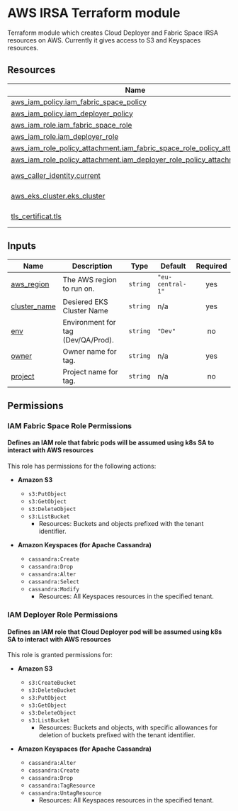 # AWS IRSA Terraform module

Terraform module which creates Cloud Deployer and Fabric Space IRSA resources on AWS.
Currently it gives access to S3 and Keyspaces resources.

## Resources

| Name | Type |
|------|------|
| [aws_iam_policy.iam_fabric_space_policy](https://registry.terraform.io/providers/hashicorp/aws/latest/docs/resources/iam_policy) | resource |
| [aws_iam_policy.iam_deployer_policy](https://registry.terraform.io/providers/hashicorp/aws/latest/docs/resources/iam_policy) | resource |
| [aws_iam_role.iam_fabric_space_role](https://registry.terraform.io/providers/hashicorp/aws/latest/docs/resources/iam_role) | resource |
| [aws_iam_role.iam_deployer_role](https://registry.terraform.io/providers/hashicorp/aws/latest/docs/resources/iam_role) | resource |
| [aws_iam_role_policy_attachment.iam_fabric_space_role_policy_attachment](https://registry.terraform.io/providers/hashicorp/aws/latest/docs/resources/iam_role_policy_attachment) | resource |
| [aws_iam_role_policy_attachment.iam_deployer_role_policy_attachment](https://registry.terraform.io/providers/hashicorp/aws/latest/docs/resources/iam_role_policy_attachment) | resource |
| [aws_caller_identity.current](https://registry.terraform.io/providers/hashicorp/aws/latest/docs/data-sources/caller_identity) | data source |
| [aws_eks_cluster.eks_cluster](https://registry.terraform.io/providers/hashicorp/aws/latest/docs/data-sources/eks_cluster) | data source |
| [tls_certificat.tls](https://registry.terraform.io/providers/hashicorp/tls/latest/docs/data-sources/certificate) | data source |

## Inputs

| Name | Description | Type | Default | Required |
|------|-------------|------|---------|:--------:|
| <a name="input_aws_region"></a> [aws\_region](#input\_aws\_region) | The AWS region to run on. | `string` | `"eu-central-1"` | yes |
| <a name="input_cluster_name"></a> [cluster\_name](#input\_eks\_name) | Desiered EKS Cluster Name | `string` | n/a | yes |
| <a name="input_env"></a> [env](#input\_env) | Environment for tag (Dev/QA/Prod). | `string` | `"Dev"` | no |
| <a name="input_owner"></a> [owner](#input\_owner) | Owner name for tag. | `string` | n/a | yes |
| <a name="input_project"></a> [project](#input\_project) | Project name for tag. | `string` | n/a | no |

## Permissions

### IAM Fabric Space Role Permissions

#### Defines an IAM role that fabric pods will be assumed using k8s SA to interact with AWS resources

This role has permissions for the following actions:

- **Amazon S3**
  - `s3:PutObject`
  - `s3:GetObject`
  - `s3:DeleteObject`
  - `s3:ListBucket`
    - Resources: Buckets and objects prefixed with the tenant identifier.

- **Amazon Keyspaces (for Apache Cassandra)**
  - `cassandra:Create`
  - `cassandra:Drop`
  - `cassandra:Alter`
  - `cassandra:Select`
  - `cassandra:Modify`
    - Resources: All Keyspaces resources in the specified tenant.

### IAM Deployer Role Permissions

#### Defines an IAM role that Cloud Deployer pod will be assumed using k8s SA to interact with AWS resources

This role is granted permissions for:

- **Amazon S3**
  - `s3:CreateBucket`
  - `s3:DeleteBucket`
  - `s3:PutObject`
  - `s3:GetObject`
  - `s3:DeleteObject`
  - `s3:ListBucket`
    - Resources: Buckets and objects, with specific allowances for deletion of buckets prefixed with the tenant identifier.

- **Amazon Keyspaces (for Apache Cassandra)**
  - `cassandra:Alter`
  - `cassandra:Create`
  - `cassandra:Drop`
  - `cassandra:TagResource`
  - `cassandra:UntagResource`
    - Resources: All Keyspaces resources in the specified tenant.